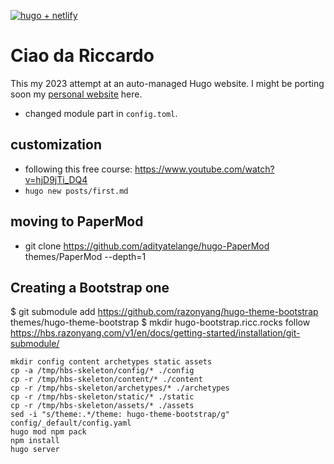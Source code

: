  [![hugo + netlify](https://res.cloudinary.com/dzkoxrsdj/image/upload/v1656562989/template_1_edyp8b.png)](https://ntl.fyi/3P9w1mr)

# Ciao da Riccardo

This my 2023 attempt at an auto-managed Hugo website.
I might be porting soon my [personal website](http://www.palladius.it/) here.


* changed module part in `config.toml`.

## customization

* following this free course: https://www.youtube.com/watch?v=hjD9jTi_DQ4
* `hugo new posts/first.md`

## moving to PaperMod

* git clone https://github.com/adityatelange/hugo-PaperMod themes/PaperMod --depth=1

## Creating a Bootstrap one

$ git submodule add https://github.com/razonyang/hugo-theme-bootstrap themes/hugo-theme-bootstrap
$ mkdir hugo-bootstrap.ricc.rocks
 follow https://hbs.razonyang.com/v1/en/docs/getting-started/installation/git-submodule/

```
mkdir config content archetypes static assets
cp -a /tmp/hbs-skeleton/config/* ./config
cp -r /tmp/hbs-skeleton/content/* ./content
cp -r /tmp/hbs-skeleton/archetypes/* ./archetypes
cp -r /tmp/hbs-skeleton/static/* ./static
cp -r /tmp/hbs-skeleton/assets/* ./assets
sed -i "s/theme:.*/theme: hugo-theme-bootstrap/g" config/_default/config.yaml
hugo mod npm pack
npm install
hugo server

```
